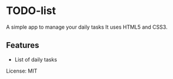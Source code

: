 # TODO-list
A simple app to manage your daily tasks
It uses HTML5 and CSS3.

## Features
* List of daily tasks

License: MIT
